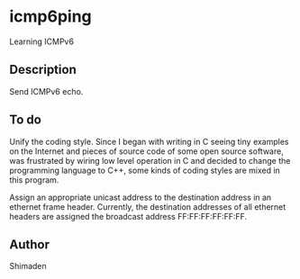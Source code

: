 # icmp6ping
Learning ICMPv6

## Description
Send ICMPv6 echo.

## To do
Unify the coding style. Since I began with writing in C seeing tiny examples on the Internet and pieces of source code of some open source software, was frustrated by wiring low level operation in C and decided to change the programming language to C++, some kinds of coding styles are mixed in this program.

Assign an appropriate unicast address to the destination address in an ethernet frame header. Currently, the destination addresses of all ethernet headers are assigned the broadcast address FF:FF:FF:FF:FF:FF.

## Author
Shimaden

